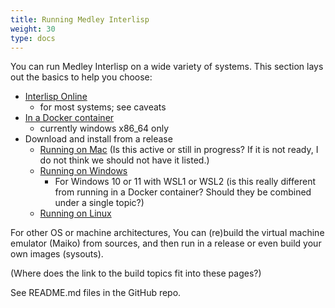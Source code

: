 ```yaml
---
title: Running Medley Interlisp
weight: 30
type: docs
---
```


You can run Medley Interlisp on a wide variety of systems.  This section lays out the basics to help you choose:

* [Interlisp Online](online)
  * for most systems; see caveats
* [In a Docker container](running-with-docker)
  * currently windows x86_64 only
* Download and install from a release
  * [Running on Mac](running-on-mac)
  (Is this active or still in progress? If it is not ready, I do not think we should not have it listed.)
  * [Running on Windows](runnning-on-win)
     * For Windows 10 or 11 with WSL1 or WSL2 
     (is this really different from running in a Docker container? Should they be combined under a single topic?)
  * [Running on Linux](running-on-linux)

For other OS or machine architectures, You can (re)build the virtual machine emulator (Maiko) from sources, and then run in a release or even build your own images (sysouts).

(Where does the link to the build topics fit into these pages?)

See README.md files in the GitHub repo. 

